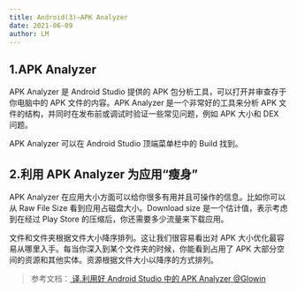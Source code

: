 ```yaml
---
title: Android(3)—APK Analyzer
date: 2021-06-09
author: LM
---
```


## 1.APK Analyzer 

APK Analyzer 是 Android Studio 提供的 APK 包分析工具，可以打开并审查存于你电脑中的 APK 文件的内容。APK Analyzer 是一个非常好的工具来分析 APK 文件的结构，并同时在发布前或调试时验证一些常见问题，例如 APK 大小和 DEX 问题。

APK Analyzer 可以在 Android Studio 顶端菜单栏中的 Build 找到。

## 2.利用 APK Analyzer 为应用“瘦身”

APK Analyzer 在应用大小方面可以给你很多有用并且可操作的信息。比如你可以从 Raw File Size 看到应用占磁盘大小。Download size 是一个估计值，表示考虑到在经过 Play Store 的压缩后，你还需要多少流量来下载应用。

文件和文件夹根据文件大小降序排列。这让我们很容易看出对 APK 大小优化最容易从哪里入手。每当你深入到某个文件夹的时候，你能看到占用了 APK 大部分空间的资源和其他实体。资源根据文件大小以降序的方式排列。

> 参考文档：[ 译.利用好 Android Studio 中的 APK Analyzer  @Glowin ](https://zhuanlan.zhihu.com/p/24262346)

